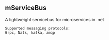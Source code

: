 ## mServiceBus

A lightweight servicebus for microservices in .net


```
Supported messaging protocols:
Grpc, Nats, kafka, amqp
